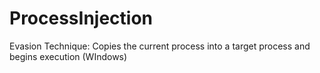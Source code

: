 # ProcessInjection
Evasion Technique: Copies the current process into a target process and begins execution (WIndows)
